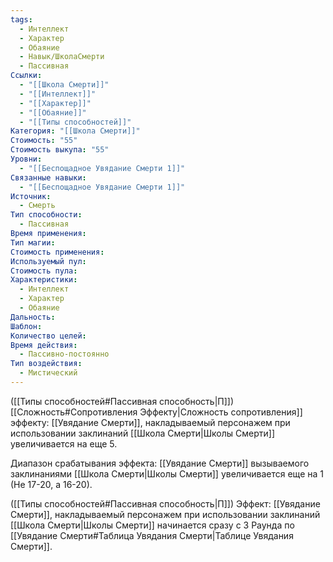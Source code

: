 ```yaml
---
tags:
  - Интеллект
  - Характер
  - Обаяние
  - Навык/ШколаСмерти
  - Пассивная
Ссылки:
  - "[[Школа Смерти]]"
  - "[[Интеллект]]"
  - "[[Характер]]"
  - "[[Обаяние]]"
  - "[[Типы способностей]]"
Категория: "[[Школа Смерти]]"
Стоимость: "55"
Стоимость выкупа: "55"
Уровни:
  - "[[Беспощадное Увядание Смерти 1]]"
Связанные навыки:
  - "[[Беспощадное Увядание Смерти 1]]"
Источник:
  - Смерть
Тип способности:
  - Пассивная
Время применения: 
Тип магии: 
Стоимость применения: 
Используемый пул: 
Стоимость пула: 
Характеристики:
  - Интеллект
  - Характер
  - Обаяние
Дальность: 
Шаблон: 
Количество целей: 
Время действия:
  - Пассивно-постоянно
Тип воздействия:
  - Мистический
---
```

([[Типы способностей#Пассивная способность|П]]) [[Сложность#Cопротивления Эффекту|Сложность сопротивления]] эффекту: [[Увядание Смерти]], накладываемый персонажем при использовании заклинаний [[Школа Смерти|Школы Смерти]] увеличивается на еще 5.

Диапазон срабатывания эффекта: [[Увядание Смерти]] вызываемого заклинаниями [[Школа Смерти|Школы Смерти]]  увеличивается еще на 1 (Не 17-20, а 16-20).

([[Типы способностей#Пассивная способность|П]]) Эффект: [[Увядание Смерти]], накладываемый персонажем при использовании заклинаний [[Школа Смерти|Школы Смерти]] начинается сразу с 3 Раунда по [[Увядание Смерти#Таблица Увядания Смерти|Таблице Увядания Смерти]]. 